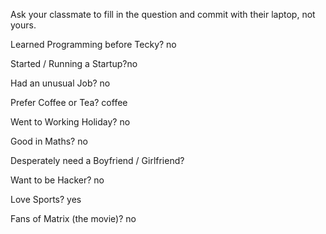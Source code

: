 Ask your classmate to fill in the question and commit with their laptop, not yours.

Learned Programming before Tecky? no

Started / Running a Startup?no

Had an unusual Job? no

Prefer Coffee or Tea? coffee

Went to Working Holiday? no

Good in Maths? no

Desperately need a Boyfriend / Girlfriend?

Want to be Hacker? no

Love Sports? yes

Fans of Matrix (the movie)? no
